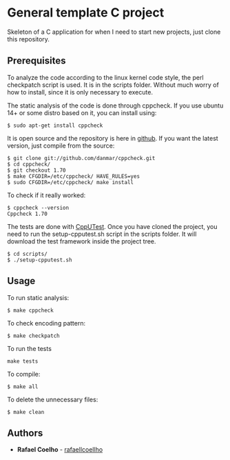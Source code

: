 # General template C project

Skeleton of a C application for when I need to start new projects, just clone this repository.

## Prerequisites

To analyze the code according to the linux kernel code style, the perl checkpatch script is used. It is in the scripts folder. Without much worry of how to install, since it is only necessary to execute.

The static analysis of the code is done through cppcheck. If you use ubuntu 14+ or some distro based on it, you can install using:

```
$ sudo apt-get install cppcheck
```

It is open source and the repository is here in [github](https://github.com/danmar/cppcheck). If you want the latest version, just compile from the source:

```
$ git clone git://github.com/danmar/cppcheck.git
$ cd cppcheck/
$ git checkout 1.70
$ make CFGDIR=/etc/cppcheck/ HAVE_RULES=yes
$ sudo CFGDIR=/etc/cppcheck/ make install
```

To check if it really worked:

```
$ cppcheck --version
Cppcheck 1.70
```
The tests are done with [CppUTest](https://github.com/cpputest/cpputest). Once you have cloned the project, you need to run the setup-cpputest.sh script in the scripts folder. It will download the test framework inside the project tree. 

```
$ cd scripts/
$ ./setup-cpputest.sh
```

## Usage

To run static analysis:

```
$ make cppcheck 
```
To check encoding pattern:

```
$ make checkpatch
```

To run the tests

```
make tests
```

To compile:

```
$ make all 
```

To delete the unnecessary files:

```
$ make clean 
```

## Authors

* **Rafael Coelho** - [rafaellcoellho](https://github.com/rafaellcoellho)
